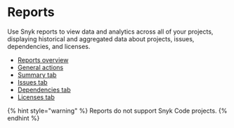 # Reports

Use Snyk reports to view data and analytics across all of your projects, displaying historical and aggregated data about projects, issues, dependencies, and licenses.

* [Reports overview](reports-overview.md)
* [General actions](general-actions.md)
* [Summary tab](summary-tab.md)
* [Issues tab](issues-tab.md)
* [Dependencies tab](dependencies-tab.md)
* [Licenses tab](licenses-tab.md)

{% hint style="warning" %}
Reports do not support Snyk Code projects.
{% endhint %}
